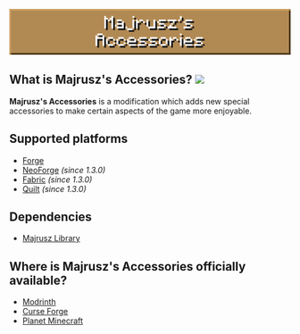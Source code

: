 ![Mod logo](https://github.com/Majrusz/MinecraftCommon/blob/main/Accessories/logo.png?raw=true)

## What is Majrusz's Accessories? [![](http://cf.way2muchnoise.eu/full_majruszs-accessories_downloads.svg)](https://www.curseforge.com/minecraft/mc-mods/majruszs-accessories)
**Majrusz's Accessories** is a modification which adds new special accessories to make certain aspects of the game more enjoyable.

## Supported platforms
- [Forge](https://files.minecraftforge.net/net/minecraftforge/forge/)
- [NeoForge](https://neoforged.net) _(since 1.3.0)_
- [Fabric](https://fabricmc.net) _(since 1.3.0)_
- [Quilt](https://quiltmc.org) _(since 1.3.0)_

## Dependencies
- [Majrusz Library](https://github.com/Majrusz/MajruszLibrary/tree/1.20.X)

## Where is Majrusz's Accessories officially available?
- [Modrinth](https://modrinth.com/mod/majruszs-accessories)
- [Curse Forge](https://www.curseforge.com/minecraft/mc-mods/majruszs-accessories)
- [Planet Minecraft](https://www.planetminecraft.com/mod/majrusz-s-accessories-1-19-2/)
